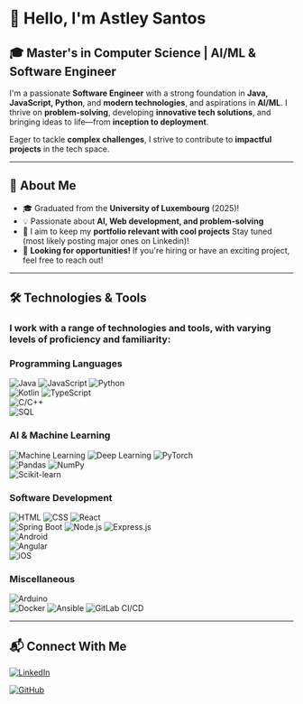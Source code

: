 # 👋 Hello, I'm Astley Santos  

## 🎓 Master's in Computer Science | AI/ML & Software Engineer  

I'm a passionate **Software Engineer** with a strong foundation in **Java, JavaScript, Python**, and **modern technologies**, and aspirations in **AI/ML**. I thrive on **problem-solving**, developing **innovative tech solutions**, and bringing ideas to life—from **inception to deployment**.  

Eager to tackle **complex challenges**, I strive to contribute to **impactful projects** in the tech space.

---

## 🚀 About Me  
- 🎓 Graduated from the **University of Luxembourg** (2025)!  
- 💡 Passionate about **AI, Web development, and problem-solving**  
- 📂 I aim to keep my **portfolio relevant with cool projects** Stay tuned (most likely posting major ones on Linkedin)!   
- 🎯 **Looking for opportunities!** If you're hiring or have an exciting project, feel free to reach out!

---

## 🛠️ Technologies & Tools  
### I work with a range of technologies and tools, with varying levels of proficiency and familiarity:

### Programming Languages  
![Java](https://img.shields.io/badge/Java-ED8B00?style=for-the-badge&logo=java&logoColor=white)
![JavaScript](https://img.shields.io/badge/JavaScript-F7DF1E?style=for-the-badge&logo=javascript&logoColor=black) 
![Python](https://img.shields.io/badge/Python-3776AB?style=for-the-badge&logo=python&logoColor=white)  
![Kotlin](https://img.shields.io/badge/Kotlin-0095D5?style=for-the-badge&logo=kotlin&logoColor=white)
![TypeScript](https://img.shields.io/badge/TypeScript-3178C6?style=for-the-badge&logo=typescript&logoColor=white)  
![C/C++](https://img.shields.io/badge/C%2FC%2B%2B-00599C?style=for-the-badge&logo=c%2B%2B&logoColor=white)  
![SQL](https://img.shields.io/badge/SQL-4479A1?style=for-the-badge&logo=sql&logoColor=white)  

### AI & Machine Learning  
 ![Machine Learning](https://img.shields.io/badge/Machine%20Learning-03A9F4?style=for-the-badge&logo=machine-learning&logoColor=white)
![Deep Learning](https://img.shields.io/badge/Deep%20Learning-0F9D58?style=for-the-badge&logo=tensorflow&logoColor=white) 
![PyTorch](https://img.shields.io/badge/PyTorch-EE4C2C?style=for-the-badge&logo=pytorch&logoColor=white)  
![Pandas](https://img.shields.io/badge/Pandas-150458?style=for-the-badge&logo=pandas&logoColor=white) 
![NumPy](https://img.shields.io/badge/NumPy-013243?style=for-the-badge&logo=numpy&logoColor=white)  
![Scikit-learn](https://img.shields.io/badge/Scikit--learn-F7931E?style=for-the-badge&logo=scikit-learn&logoColor=white)  

### Software Development  
![HTML](https://img.shields.io/badge/HTML-E34F26?style=for-the-badge&logo=html5&logoColor=white) 
![CSS](https://img.shields.io/badge/CSS-1572B6?style=for-the-badge&logo=css3&logoColor=white) 
![React](https://img.shields.io/badge/React-61DAFB?style=for-the-badge&logo=react&logoColor=black)  
![Spring Boot](https://img.shields.io/badge/Spring_Boot-6DB33F?style=for-the-badge&logo=spring&logoColor=white) 
![Node.js](https://img.shields.io/badge/Node.js-339933?style=for-the-badge&logo=node.js&logoColor=white) 
![Express.js](https://img.shields.io/badge/Express.js-000000?style=for-the-badge&logo=express&logoColor=white)  
![Android](https://img.shields.io/badge/Android-3DDC84?style=for-the-badge&logo=android&logoColor=white)  
![Angular](https://img.shields.io/badge/Angular-DD0031?style=for-the-badge&logo=angular&logoColor=white)  
![iOS](https://img.shields.io/badge/iOS-000000?style=for-the-badge&logo=apple&logoColor=white)  

### Miscellaneous  
![Arduino](https://img.shields.io/badge/Arduino-00979D?style=for-the-badge&logo=arduino&logoColor=white)  
![Docker](https://img.shields.io/badge/Docker-2496ED?style=for-the-badge&logo=docker&logoColor=white) 
![Ansible](https://img.shields.io/badge/Ansible-2A3CFF?style=for-the-badge&logo=ansible&logoColor=white) 
![GitLab CI/CD](https://img.shields.io/badge/GitLab%20CI/CD-FCA121?style=for-the-badge&logo=gitlab&logoColor=white)  

---

## 📬 Connect With Me  
[![LinkedIn](https://img.shields.io/badge/LinkedIn-%230077B5.svg?style=for-the-badge&logo=linkedin&logoColor=white)](https://www.linkedin.com/in/astley-santos)  

[![GitHub](https://img.shields.io/badge/GitHub-%23121011.svg?style=for-the-badge&logo=github&logoColor=white)](https://github.com/AstleyS)  
